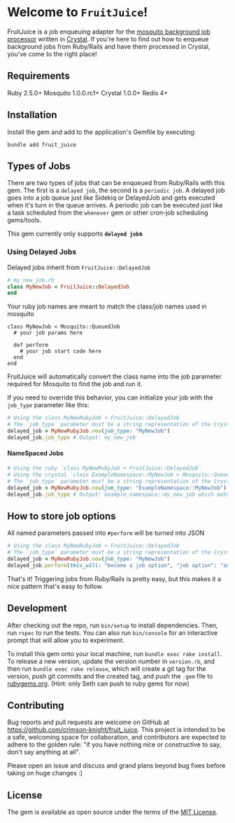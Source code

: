 
# Welcome to `FruitJuice`!

FruitJuice is a job enqueuing adapter for the [mosquito background job processor](https://github.com/mosquito-cr/mosquito)  written in [Crystal](https://crystal-lang.org/). If you're here to find out how to enqueue background jobs from Ruby/Rails and have them processed in Crystal, you've come to the right place!

## Requirements

Ruby 2.5.0+
Mosquito 1.0.0.rc1+
Crystal 1.0.0+
Redis 4+

## Installation
  
Install the gem and add to the application's Gemfile by executing:  

`bundle add fruit_juice`

## Types of Jobs

There are two types of jobs that can be enqueued from Ruby/Rails with this gem. The first is a `delayed job`, the second is a `periodic job`. A delayed job goes into a job queue just like Sidekiq or DelayedJob and gets executed when it's turn in the queue arrives. A periodic job can be executed just like a task scheduled from the `whenever`  gem or other cron-job scheduling gems/tools.

This gem currently only supports __`delayed job`s__ 

### Using Delayed Jobs

Delayed jobs inherit from `FruitJuice::DelayedJob`

```ruby
# my_new_job.rb
class MyNewJob < FruitJuice::DelayedJob
end
```

Your ruby job names are meant to match the class/job names used in mosquito
```crystal
class MyNewJob < Mosquito::QueuedJob
  # your job params here
	
  def perform
    # your job start code here
  end
end
```


FruitJuice will automatically convert the class name into the job parameter required for Mosquito to find the job and run it.

If you need to override this behavior, you can initialize your job with the `job_type` parameter like this:
```ruby
# Using the class MyNewRubyJob < FruitJuice::DelayedJob
# The `job_type` parameter must be a string representation of the Crystal job class you want to execute the job
delayed_job = MyNewRubyJob.new(job_type: "MyNewJob")
delayed_job.job_type # Output: my_new_job

```

#### NameSpaced Jobs
```ruby
# Using the ruby `class MyNewRubyJob < FruitJuice::DelayedJob`
# Using the crystal `class ExampleNamespace::MyNewJob < Mosquito::QueuedJob`
# The `job_type` parameter must be a string representation of the Crystal job class you want to execute the job
delayed_job = MyNewRubyJob.new(job_type: "ExampleNamespace::MyNewJob")
delayed_job.job_type # Output: example_namespace::my_new_job which matched the ExampleNamespace::MyNewJob in Crystal
```


## How to store job options

All named parameters passed into `#perform` will be turned into JSON

```ruby
# Using the class MyNewRubyJob < FruitJuice::DelayedJob
# The `job_type` parameter must be a string representation of the Crystal job class you want to execute the job
delayed_job = MyNewRubyJob.new(job_type: "MyNewJob")
delayed_job.perform(this_will: "become a job option", "job option": "and be stored", "as": "json to parse in Mosquito")
```


That's it! Triggering jobs from Ruby/Rails is pretty easy, but this makes it a nice pattern that's easy to follow.
  

## Development

After checking out the repo, run `bin/setup` to install dependencies. Then, run `rspec` to run the tests. You can also run `bin/console` for an interactive prompt that will allow you to experiment.

To install this gem onto your local machine, run `bundle exec rake install`. To release a new version, update the version number in `version.rb`, and then run `bundle exec rake release`, which will create a git tag for the version, push git commits and the created tag, and push the `.gem` file to [rubygems.org](https://rubygems.org). (Hint: only Seth can push to ruby gems for now)

  

## Contributing

Bug reports and pull requests are welcome on GitHub at https://github.com/crimson-knight/fruit_juice. This project is intended to be a safe, welcoming space for collaboration, and contributors are expected to adhere to the golden rule: "if you have nothing nice or constructive to say, don't say anything at all".

Please open an issue and discuss and grand plans beyond bug fixes before taking on huge changes :)


## License

The gem is available as open source under the terms of the [MIT License](https://opensource.org/licenses/MIT).
